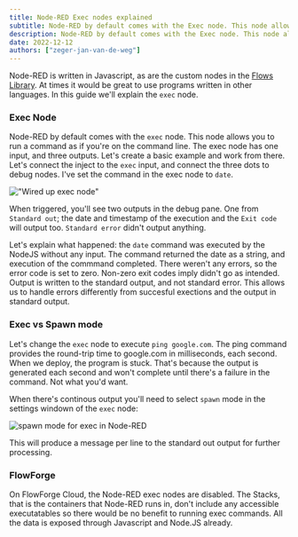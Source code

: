 ```yaml
---
title: Node-RED Exec nodes explained
subtitle: Node-RED by default comes with the Exec node. This node allows you to run a command as if you're on the command line. In this article we discuss how that can be useful and why exec is not included in FlowForge.
description: Node-RED by default comes with the Exec node. This node allows you to run a command as if you're on the command line. In this article we discuss how that can be useful and why exec is not included in FlowForge.
date: 2022-12-12
authors: ["zeger-jan-van-de-weg"]
---
```


Node-RED is written in Javascript, as are the custom nodes in the
[Flows Library](https://flows.nodered.org/search?type=node). At times it would
be great to use programs written in other languages. In this guide we'll explain
the `exec` node. 

<!--more-->

### Exec Node

Node-RED by default comes with the `exec` node. This node allows you to run a
command as if you're on the command line. The exec node has one input, and three
outputs. Let's create a basic example and work from there. Let's connect the
inject to the `exec` input, and connect the three dots to debug nodes. I've set
the command in the exec node to `date`.

!["Wired up exec node"](../images/wired-up-exec-node.png)

When triggered, you'll see two outputs in the debug pane. One from `Standard out`;
the date and timestamp of the execution and the `Exit code` will output too.
`Standard error` didn't output anything.

Let's explain what happened: the `date` command was executed by the NodeJS without
any input. The command returned the date as a string, and execution of the commmand
completed. There weren't any errors, so the error code is set to zero. Non-zero
exit codes imply didn't go as intended. Output is written to the standard output,
and not standard error. This allows us to handle errors differently from succesful
exections and the output in standard output.

### Exec vs Spawn mode

Let's change the `exec` node to execute `ping google.com`. The ping command
provides the round-trip time to google.com in milliseconds, each second. When
we deploy, the program is stuck. That's because the output is generated each
second and won't complete until there's a failure in the command. Not what you'd
want.

When there's continous output you'll need to select `spawn` mode in the settings
windown of the `exec` node:

![spawn mode for exec in Node-RED](../images/spawn-mode-exec.png)

This will produce a message per line to the standard out output for further
processing.

### FlowForge

On FlowForge Cloud, the Node-RED exec nodes are disabled. The Stacks, that is the
containers that Node-RED runs in, don't include any accessible executatables so there would be no benefit to running exec commands. All the data is exposed through Javascript and Node.JS already.
